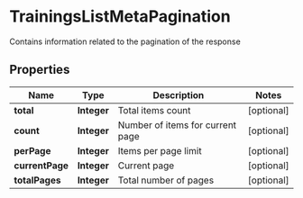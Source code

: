 

# TrainingsListMetaPagination

Contains information related to the pagination of the response

## Properties

| Name | Type | Description | Notes |
|------------ | ------------- | ------------- | -------------|
|**total** | **Integer** | Total items count |  [optional] |
|**count** | **Integer** | Number of items for current page |  [optional] |
|**perPage** | **Integer** | Items per page limit |  [optional] |
|**currentPage** | **Integer** | Current page |  [optional] |
|**totalPages** | **Integer** | Total number of pages |  [optional] |



